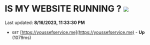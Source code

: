 # IS MY WEBSITE RUNNING ? [![](https://img.shields.io/static/v1?label=Sponsor&message=%E2%9D%A4&logo=GitHub&color=%23fe8e86)](https://github.com/sponsors/<username>)

Last updated: **8/16/2023, 11:33:30 PM**

- `GET` [https://youssefservice.me](https://youssefservice.me) - **Up** (1079ms)
